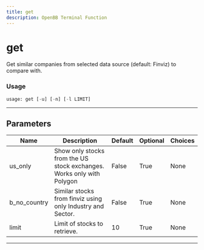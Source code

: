 ```yaml
---
title: get
description: OpenBB Terminal Function
---
```


# get

Get similar companies from selected data source (default: Finviz) to compare with.

### Usage 
```python
usage: get [-u] [-n] [-l LIMIT]
```
---
## Parameters

| Name | Description | Default | Optional | Choices |
| ---- | ----------- | ------- | -------- | ------- |
| us_only | Show only stocks from the US stock exchanges. Works only with Polygon | False | True | None |
| b_no_country | Similar stocks from finviz using only Industry and Sector. | False | True | None |
| limit | Limit of stocks to retrieve. | 10 | True | None |
---
